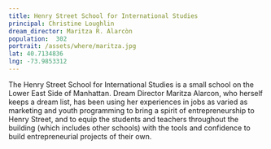 ```yaml
---
title: Henry Street School for International Studies
principal: Christine Loughlin
dream_director: Maritza R. Alarcòn
population:  302
portrait: /assets/where/maritza.jpg
lat: 40.7134836
lng: -73.9853312
---
```


The Henry Street School for International Studies is a small school on the Lower East Side of Manhattan. Dream Director Maritza Alarcon, who herself keeps a dream list, has been using her experiences in jobs as varied as marketing and youth programming to bring a spirit of entrepreneurship to Henry Street, and to equip the students and teachers throughout the building (which includes other schools) with the tools and confidence to build entrepreneurial projects of their own.
